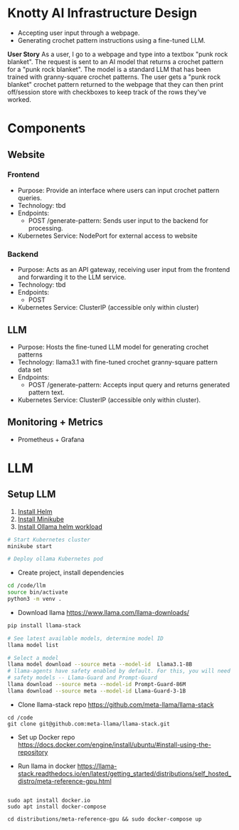 # Knotty AI Infrastructure Design
- Accepting user input through a webpage.
- Generating crochet pattern instructions using a fine-tuned LLM.

**User Story**
As a user, I go to a webpage and type into a textbox "punk rock blanket". The request is sent to an AI model that returns a crochet pattern for a "punk rock blanket". The model is a standard LLM that has been trained with granny-square crochet patterns. The user gets a "punk rock blanket" crochet pattern returned to the webpage that they can then print off/session store with checkboxes to keep track of the rows they've worked.

# Components

## Website
### Frontend
- Purpose: Provide an interface where users can input crochet pattern queries.
- Technology: tbd
- Endpoints:
    - POST /generate-pattern: Sends user input to the backend for processing.
- Kubernetes Service: NodePort for external access to website
### Backend
- Purpose: Acts as an API gateway, receiving user input from the frontend and forwarding it to the LLM service.
- Technology: tbd
- Endpoints:
    - POST 
- Kubernetes Service: ClusterIP (accessible only within cluster)


## LLM
- Purpose: Hosts the fine-tuned LLM model for generating crochet patterns
- Technology: llama3.1 with fine-tuned crochet granny-square pattern data set
- Endpoints:
    - POST /generate-pattern: Accepts input query and returns generated pattern text.
- Kubernetes Service: ClusterIP (accessible only within cluster).

## Monitoring + Metrics
- Prometheus + Grafana

## 

# LLM
## Setup LLM
1. [Install Helm](https://helm.sh/docs/intro/install/)
2. [Install Minikube](https://minikube.sigs.k8s.io/docs/start/?arch=%2Flinux%2Fx86-64%2Fstable%2Fbinary+download)
3. [Install Ollama helm workload](https://github.com/otwld/ollama-helm)

```bash
# Start Kubernetes cluster
minikube start

# Deploy ollama Kubernetes pod
```

- Create project, install dependencies
```bash
cd /code/llm
source bin/activate
python3 -m venv .
```
- Download llama
https://www.llama.com/llama-downloads/
```bash
pip install llama-stack

# See latest available models, determine model ID
llama model list

# Select a model
llama model download --source meta --model-id  Llama3.1-8B  
# llama-agents have safety enabled by default. For this, you will need
# safety models -- Llama-Guard and Prompt-Guard
llama download --source meta --model-id Prompt-Guard-86M 
llama download --source meta --model-id Llama-Guard-3-1B 
```
- Clone llama-stack repo
https://github.com/meta-llama/llama-stack
```
cd /code
git clone git@github.com:meta-llama/llama-stack.git
```

- Set up Docker repo
https://docs.docker.com/engine/install/ubuntu/#install-using-the-repository


- Run llama in docker
https://llama-stack.readthedocs.io/en/latest/getting_started/distributions/self_hosted_distro/meta-reference-gpu.html
```

sudo apt install docker.io
sudo apt install docker-compose

cd distributions/meta-reference-gpu && sudo docker-compose up

```